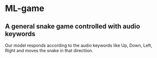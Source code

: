 # ML-game
## A general snake game controlled with audio keywords

Our model responds according to the audio keywords like Up, Down, Left, Right and moves the snake in that directiion.
